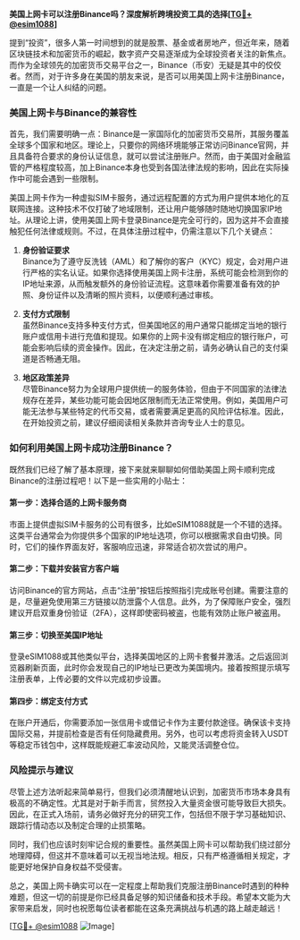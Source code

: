 **美国上网卡可以注册Binance吗？深度解析跨境投资工具的选择[[TG💪+ @esim1088](https://t.me/s/esim1088)]**

提到“投资”，很多人第一时间想到的就是股票、基金或者房地产，但近年来，随着区块链技术和加密货币的崛起，数字资产交易逐渐成为全球投资者关注的新焦点。而作为全球领先的加密货币交易平台之一，Binance（币安）无疑是其中的佼佼者。然而，对于许多身在美国的朋友来说，是否可以用美国上网卡注册Binance，一直是一个让人纠结的问题。

### 美国上网卡与Binance的兼容性

首先，我们需要明确一点：Binance是一家国际化的加密货币交易所，其服务覆盖全球多个国家和地区。理论上，只要你的网络环境能够正常访问Binance官网，并且具备符合要求的身份认证信息，就可以尝试注册账户。然而，由于美国对金融监管的严格程度较高，加上Binance本身也受到各国法律法规的影响，因此在实际操作中可能会遇到一些限制。

美国上网卡作为一种虚拟SIM卡服务，通过远程配置的方式为用户提供本地化的互联网连接。这种技术不仅打破了地域限制，还让用户能够随时随地切换国家IP地址。从理论上讲，使用美国上网卡登录Binance是完全可行的，因为这并不会直接触犯任何法律或规则。不过，在具体注册过程中，仍需注意以下几个关键点：

1. **身份验证要求**  
   Binance为了遵守反洗钱（AML）和了解你的客户（KYC）规定，会对用户进行严格的实名认证。如果你选择使用美国上网卡注册，系统可能会检测到你的IP地址来源，从而触发额外的身份验证流程。这意味着你需要准备有效的护照、身份证件以及清晰的照片资料，以便顺利通过审核。

2. **支付方式限制**  
   虽然Binance支持多种支付方式，但美国地区的用户通常只能绑定当地的银行账户或信用卡进行充值和提现。如果你的上网卡没有绑定相应的银行账户，可能会影响后续的资金操作。因此，在决定注册之前，请务必确认自己的支付渠道是否畅通无阻。

3. **地区政策差异**  
   尽管Binance努力为全球用户提供统一的服务体验，但由于不同国家的法律法规存在差异，某些功能可能会因地区限制而无法正常使用。例如，美国用户可能无法参与某些特定的代币交易，或者需要满足更高的风险评估标准。因此，在开始投资之前，建议仔细阅读相关条款并咨询专业人士的意见。

### 如何利用美国上网卡成功注册Binance？

既然我们已经了解了基本原理，接下来就来聊聊如何借助美国上网卡顺利完成Binance的注册过程吧！以下是一些实用的小贴士：

#### 第一步：选择合适的上网卡服务商
市面上提供虚拟SIM卡服务的公司有很多，比如eSIM1088就是一个不错的选择。这类平台通常会为你提供多个国家的IP地址选项，你可以根据需求自由切换。同时，它们的操作界面友好，客服响应迅速，非常适合初次尝试的用户。

#### 第二步：下载并安装官方客户端
访问Binance的官方网站，点击“注册”按钮后按照指引完成账号创建。需要注意的是，尽量避免使用第三方链接以防泄露个人信息。此外，为了保障账户安全，强烈建议开启双重身份验证（2FA），这样即使密码被盗，也能有效防止账户被盗用。

#### 第三步：切换至美国IP地址
登录eSIM1088或其他类似平台，选择美国地区的上网卡套餐并激活。之后返回浏览器刷新页面，此时你会发现自己的IP地址已更改为美国境内。接着按照提示填写注册表单，上传必要的文件以完成初步设置。

#### 第四步：绑定支付方式
在账户开通后，你需要添加一张信用卡或借记卡作为主要付款途径。确保该卡支持国际交易，并提前检查是否有任何隐藏费用。另外，也可以考虑将资金转入USDT等稳定币钱包中，这样既能规避汇率波动风险，又能灵活调整仓位。

### 风险提示与建议

尽管上述方法听起来简单易行，但我们必须清醒地认识到，加密货币市场本身具有极高的不确定性。尤其是对于新手而言，贸然投入大量资金很可能导致巨大损失。因此，在正式入场前，请务必做好充分的研究工作，包括但不限于学习基础知识、跟踪行情动态以及制定合理的止损策略。

同时，我们也应该时刻牢记合规的重要性。虽然美国上网卡可以帮助我们绕过部分地理障碍，但这并不意味着可以无视当地法规。相反，只有严格遵循相关规定，才能更好地保护自身权益不受侵害。

总之，美国上网卡确实可以在一定程度上帮助我们克服注册Binance时遇到的种种难题，但这一切的前提是你已经具备足够的知识储备和技术手段。希望本文能为大家带来启发，同时也祝愿每位读者都能在这条充满挑战与机遇的路上越走越远！

[[TG💪+ @esim1088](https://t.me/s/esim1088) ![Image](https://i.postimg.cc/4NQfJmqS/Snipaste-2025-05-13-00-14-12.png)]